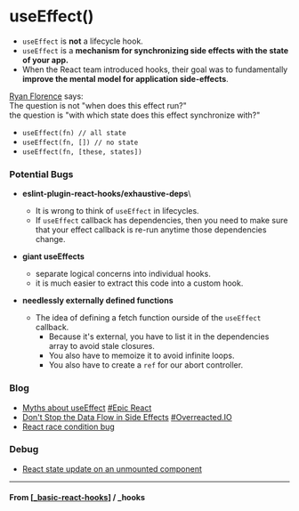 # useEffect()

- `useEffect` is **not** a lifecycle hook.
- `useEffect` is a **mechanism for synchronizing side effects with the state of your app.**
- When the React team introduced hooks, their goal was to fundamentally **improve the mental model for application side-effects**.

[Ryan Florence](https://twitter.com/ryanflorence/status/1125041041063665666) says:\
The question is not "when does this effect run?"\
 the question is "with which state does this effect synchronize with?"

- `useEffect(fn) // all state`
- `useEffect(fn, []) // no state`
- `useEffect(fn, [these, states])`

### Potential Bugs

- **eslint-plugin-react-hooks/exhaustive-deps**\
  - It is wrong to think of `useEffect` in lifecycles.
  - If `useEffect` callback has dependencies, then you need to make sure that your effect callback is re-run anytime those dependencies change.
- **giant useEffects**

  - separate logical concerns into individual hooks.
  - it is much easier to extract this code into a custom hook.

- **needlessly externally defined functions**
  - The idea of defining a fetch function ourside of the `useEffect` callback.
    - Because it's external, you have to list it in the dependencies array to avoid stale closures.
    - You also have to memoize it to avoid infinite loops.
    - You also have to create a `ref` for our abort controller.

### Blog

- [Myths about useEffect](https://epicreact.dev/myths-about-useeffect/?ck_subscriber_id=641484837) [#Epic React](https://epicreact.dev/podcast/kents-career-path-through-web-development)
- [Don't Stop the Data Flow in Side Effects](https://overreacted.io/writing-resilient-components/#dont-stop-the-data-flow-in-side-effects) [#Overreacted.IO]()
- [React race condition bug](https://dev.to/sag1v/react-race-condition-bug-3o5i)

### Debug

- [React state update on an unmounted component](https://www.debuggr.io/react-update-unmounted-component/)

---

#### **From** [[_basic-react-hooks]] / \_hooks

[//begin]: # "Autogenerated link references for markdown compatibility"
[_basic-react-hooks]: _basic-react-hooks "Basic Hooks"
[//end]: # "Autogenerated link references"
